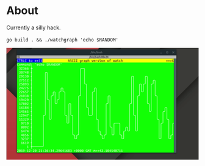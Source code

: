 # About

Currently a silly hack. 

`go build . && ./watchgraph 'echo $RANDOM'`

![](./docs/demo.gif)